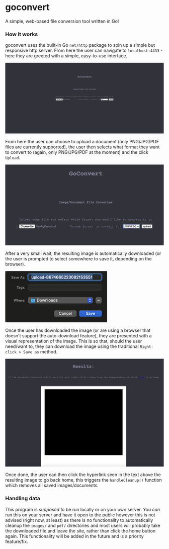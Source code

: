# goconvert
A simple, web-based file conversion tool written in Go!

### How it works
goconvert uses the built-in Go `net/http` package to spin up a simple but responsive http server. From here the user can navigate to `localhost:4433` - here they are greeted with a simple, easy-to-use interface.

![](docs/images/homescreen.png)

From here the user can choose to upload a document (only PNG/JPG/PDF files are currently supported), the user then selects what format they want to convert to (again, only PNG/JPG/PDF at the moment) and the click `Upload`.

![](docs/images/interface.png)

After a very small wait, the resulting image is automatically downloaded (or the user is prompted to select somewhere to save it, depending on the browser).

![](docs/images/autodownload.png)

Once the user has downloaded the image (or are using a browser that doesn't support the auto-download feature), they are presented with a visual representation of the image. This is so that, should the user need/want to, they can download the image using the traditional `Right-click > Save as` method.

![](docs/images/results.png)

Once done, the user can then click the hyperlink seen in the text above the resulting image to go back home, this triggers the `handleCleanup()` function which removes all saved images/documents.

### Handling data
This program is _supposed_ to be run locally or on your own server. You _can_ run this on your server and have it open to the public however this is not advised (right now, at least) as there is no functionality to automatically cleanup the `images/` and `pdf/` directories and most users will probably take the downloaded file and leave the site, rather than click the home button again. This functionality will be added in the future and is a priority feature/fix.